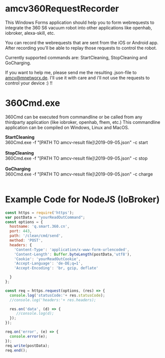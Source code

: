 # amcv360RequestRecorder

This Windows Forms application should help you to form webrequests to integrate the 360 S6 vacuum robot into other applications like openhab, iobroker, alexa-skill, etc.

You can record the webrequests that are sent from the iOS or Android app. After recording you'll be able to replay those requests to control the robot.

Currently supported commands are: StartCleaning, StopCleaning and GoCharging.

If you want to help me, please send me the resulting .json-file to amcv@mnetworx.de. I'll use it with care and i'll not use the requests to control your device :) !!


# 360Cmd.exe
360Cmd can be executed from commandline or be called from any thirdparty application (like iobroker, openhab, fhem, etc.) 
This commandline application can be compiled on Windows, Linux and MacOS.

**StartCleaning**<br>
360Cmd.exe -f "[PATH TO amcv-result file]\2019-09-05.json" -c start<br><br>
**StopCleaning**<br>
360Cmd.exe -f "[PATH TO amcv-result file]\2019-09-05.json" -c stop<br><br>
**GoCharging**<br>
360Cmd.exe -f "[PATH TO amcv-result file]\2019-09-05.json" -c charge<br><br>

# Example Code for NodeJS (IoBroker)

```javascript
const https = require('https');
var postData = "yourReadOutCommand";
const options = {
  hostname: 'q.smart.360.cn',
  port: 443,
  path: '/clean/cmd/send',
  method: 'POST',
  headers: {
    'Content-Type': 'application/x-www-form-urlencoded',
    'Content-Length': Buffer.byteLength(postData,'utf8'),
    'Cookie': 'yourReadOutCookie',
    'Accept-Language': 'de-DE;q=1',
    'Accept-Encoding': 'br, gzip, deflate'

  }
};

const req = https.request(options, (res) => {
  console.log('statusCode:'+ res.statusCode);
  //console.log('headers:'+ res.headers);

  res.on('data', (d) => {
     //console.log(d);
  });
});

req.on('error', (e) => {
  console.error(e);
});
req.write(postData);
req.end();

```


